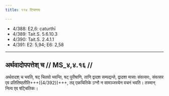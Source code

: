 ```yaml
---
title: ११४ टिप्पणयः

---
```

- 4/388: E2,6: caturthī
- 4/389: Tait.S. 5.6.10.3
- 4/390: Tait.S. 2.4.1.1
- 4/391: E2: 5,94; E6: 2,58

____________________________________________


## अर्थवादोपपत्तेश् च // MS_४,४.१६ //

अर्थवादश् च भवति, षट् चितयो भवन्ति, षट् पुरीषाणि, तानि द्वादश सम्पद्यन्ते, द्वादशा मासाः संवत्सरः, संवत्सर एव प्रतितिष्ठतीति+++({4/392})+++, तद् एकचितिके ऽग्नौ न सामञ्जस्येन वचनं भवति। तस्मान् नित्य एव षट्चितिकः।